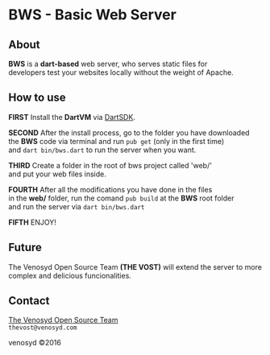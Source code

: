 BWS - Basic Web Server
======================

About
-----

**BWS** is a **dart-based** web server, who serves static files for  
developers test your websites locally without the weight of Apache.

How to use
----------

**FIRST** Install the **DartVM** via [DartSDK](https://www.dartlang.org/tools/sdk/#getting-the-sdk).   

**SECOND** After the install process, go to the folder you have downloaded  
the **BWS** code via terminal and run `pub get` (only in the first time)  
and `dart bin/bws.dart` to run the server when you want.

**THIRD** Create a folder in the root of bws project called 'web/'  
and put your web files inside.

**FOURTH** After all the modifications you have done in the files  
in the **web/** folder, run the comand `pub build` at the **BWS** root folder  
and run the server via `dart bin/bws.dart`

**FIFTH** ENJOY!

Future
------

The Venosyd Open Source Team **(THE VOST)** will extend the server to more  
complex and delicious funcionalities.

Contact
-------

[The Venosyd Open Source Team](http://venosyd.com/opensource)  
`thevost@venosyd.com`

venosyd ©2016
